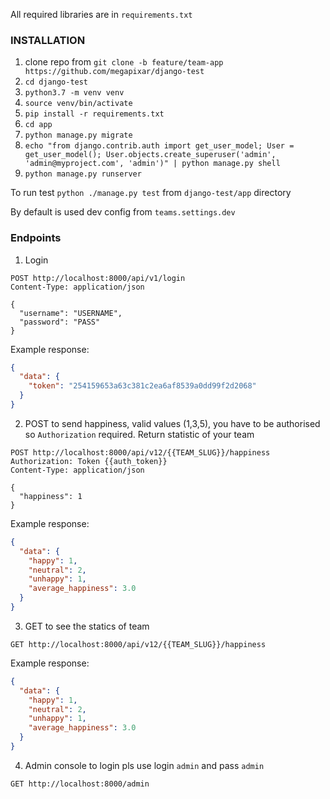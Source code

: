 All required libraries are in `requirements.txt`

### INSTALLATION

1. clone repo from `git clone -b feature/team-app https://github.com/megapixar/django-test`
2. `cd django-test`
3. `python3.7 -m venv venv`
4. `source venv/bin/activate`
5. `pip install -r requirements.txt`
6. `cd app`
7. `python manage.py migrate`
8. `echo "from django.contrib.auth import get_user_model; User = get_user_model(); User.objects.create_superuser('admin', 'admin@myproject.com', 'admin')" | python manage.py shell`
9. `python manage.py runserver`

To run test `python ./manage.py test` from `django-test/app` directory

By default is used dev config from `teams.settings.dev`

### Endpoints

1. Login

```
POST http://localhost:8000/api/v1/login
Content-Type: application/json

{
  "username": "USERNAME",
  "password": "PASS"
}
```

Example response:

```json
{
  "data": {
    "token": "254159653a63c381c2ea6af8539a0dd99f2d2068"
  }
}
```

2. POST to send happiness, valid values (1,3,5), you have to be authorised so `Authorization` required.
Return statistic of your team

```
POST http://localhost:8000/api/v12/{{TEAM_SLUG}}/happiness
Authorization: Token {{auth_token}}
Content-Type: application/json

{
  "happiness": 1
}
```

Example response:
```json
{
  "data": {
    "happy": 1,
    "neutral": 2,
    "unhappy": 1,
    "average_happiness": 3.0
  }
}
```

3. GET to see the statics of team

```
GET http://localhost:8000/api/v12/{{TEAM_SLUG}}/happiness
```

Example response:
```json
{
  "data": {
    "happy": 1,
    "neutral": 2,
    "unhappy": 1,
    "average_happiness": 3.0
  }
}
```

4. Admin console to login pls use login `admin` and pass `admin`

```
GET http://localhost:8000/admin
```
